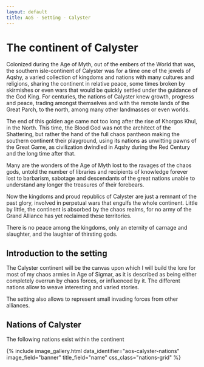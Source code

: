 ```yaml
---
layout: default
title: AoS - Setting - Calyster
---
```

# The continent of Calyster

Colonized during the Age of Myth, out of the embers of the World that was, the southern isle-continent of Calyster was for a time one of the jewels of Aqshy, a varied collection of kingdoms and nations with many cultures and religions, sharing the continent in relative peace, some times broken by skirmishes or even wars that would be quickly settled under the guidance of the God King. For centuries, the nations of Calyster knew growth, progress and peace, trading amongst themselves and with the remote lands of the Great Parch, to the north, among many other landmasses or even worlds.

The end of this golden age came not too long after the rise of Khorgos Khul, in the North. This time, the Blood God was not the architect of the Shattering, but rather the hand of the full chaos pantheon making the southern continent their playground, using its nations as unwitting pawns of the Great Game, as civilization dwindled in Aqshy during the Red Century and the long time after that.

Many are the wonders of the Age of Myth lost to the ravages of the chaos gods, untold the number of libraries and recipients of knowledge forever lost to barbarism, sabotage and descendants of the great nations unable to understand any longer the treasures of their forebears.

Now the kingdoms and proud republics of Calyster are just a remnant of the past glory, involved in perpetual wars that engulfs the whole continent. Little by little, the continent is absorbed by the chaos realms, for no army of the Grand Alliance has yet reclaimed these territories. 

There is no peace among the kingdoms, only an eternity of carnage and slaughter, and the laughter of thirsting gods.

## Introduction to the setting

The Calyster continent will be the canvas upon which I will build the lore for most of my chaos armies in Age of Sigmar, as it is described as being either completely overrun by chaos forces, or influenced by it. The different nations allow to weave interesting and varied stories.

The setting also allows to represent small invading forces from other alliances.

## Nations of Calyster

The following nations exist within the continent

{% include image_gallery.html data_identifier="aos-calyster-nations" image_field="banner" title_field="name" css_class="nations-grid" %}
